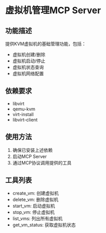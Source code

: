 # 虚拟机管理MCP Server

## 功能描述
提供KVM虚拟机的基础管理功能，包括：
- 虚拟机创建/删除
- 虚拟机启动/停止
- 虚拟机状态查询
- 虚拟机网络配置

## 依赖要求
- libvirt
- qemu-kvm
- virt-install
- libvirt-client

## 使用方法
1. 确保已安装上述依赖
2. 启动MCP Server
3. 通过MCP协议调用提供的工具

## 工具列表
- create_vm: 创建虚拟机
- delete_vm: 删除虚拟机
- start_vm: 启动虚拟机
- stop_vm: 停止虚拟机
- list_vms: 列出所有虚拟机
- get_vm_status: 获取虚拟机状态